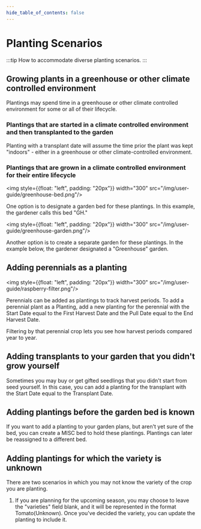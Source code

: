 ```yaml
---
hide_table_of_contents: false
---
```



# Planting Scenarios

:::tip How to accommodate diverse planting scenarios.
:::

## Growing plants in a greenhouse or other climate controlled environment

Plantings may spend time in a greenhouse or other climate controlled environment for some or all of their lifecycle.  

### Plantings that are started in a climate controlled environment and then transplanted to the garden

Planting with a transplant date will assume the time prior the plant was kept "indoors" - either in a greenhouse or other climate-controlled environment.

### Plantings that are grown in a climate controlled environment for their entire lifecycle

<img style={{float: "left", padding: "20px"}} width="300" src="/img/user-guide/greenhouse-bed.png"/>

One option is to designate a garden bed for these plantings.  In this example, the gardener calls this bed "GH."

<div style={{clear:"both"}}></div>

<img style={{float: "left", padding: "20px"}} width="300" src="/img/user-guide/greenhouse-garden.png"/>

Another option is to create a separate garden for these plantings.  In the example below, the gardener designated a "Greenhouse" garden.

<div style={{clear:"both"}}></div>

## Adding perennials as a planting

<img style={{float: "left", padding: "20px"}} width="300" src="/img/user-guide/raspberry-filter.png"/>

Perennials can be added as plantings to track harvest periods.  To add a perennial plant as a Planting, add a new planting for the perennial with the Start Date equal to the First Harvest Date and the Pull Date equal to the End Harvest Date.

Filtering by that perennial crop lets you see how harvest periods compared year to year.

<div style={{clear:"both"}}></div>

## Adding transplants to your garden that you didn't grow yourself

Sometimes you may buy or get gifted seedlings that you didn't start from seed yourself.  In this case, you can add a planting for the transplant with the Start Date equal to the Transplant Date.  

## Adding plantings before the garden bed is known

If you want to add a planting to your garden plans, but aren't yet sure of the bed, you can create a MISC bed to hold these plantings.  Plantings can later be reassigned to a different bed.

## Adding plantings for which the variety is unknown

There are two scenarios in which you may not know the variety of the crop you are planting.

1.  If you are planning for the upcoming season, you may choose to leave the "varieties" field blank, and it will be represented in the format Tomato(Unknown). Once you've decided the variety, you can update the planting to include it.